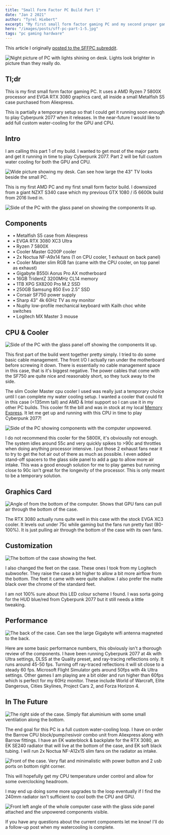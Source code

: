 ```yaml
---
title: "Small Form Factor PC Build Part 1"
date: "Jan 2 2021"
author: "Tyrel Hiebert"
excerpt: "My first small form factor gaming PC and my second proper gaming PC. This machine uses a Ryzen 7 5800X processor and a EVGA RTX 3080 XC3 Ultra graphics card, all in the 13.5L Metalfish S5 case from AliExpress."
hero: "/images/posts/sff-pc-part-1-5.jpg"
tags: "pc gaming hardware"
---
```


This article I originally [posted to the SFFPC subreddit](https://www.reddit.com/r/sffpc/comments/kpc0ul/part_1_of_my_first_sff_build_metalfish_s5_case/).

![Night picture of PC with lights shining on desk. Lights look brighter in picture than they really do.](sff-pc-part-1-1.jpg)

## Tl;dr
This is my first small form factor gaming PC. It uses a AMD Ryzen 7 5800X processor and EVGA RTX 3080 graphics card, all inside a small Metalfish S5 case purchased from Aliexpress.

This is partially a temporary setup so that I could get it running soon enough to play Cyberpunk 2077 when it releases. In the near-future I would like to add full custom water-cooling for the GPU and CPU.

## Intro
I am calling this part 1 of my build. I wanted to get most of the major parts and get it running in time to play Cyberpunk 2077. Part 2 will be full custom water cooling for both the GPU and CPU.

![Wide picture showing my desk. Can see how large the 43" TV looks beside the small PC.](sff-pc-part-1-2.jpg)

This is my first AMD PC and my first small form factor build. I downsized from a giant NZXT S340 case which my previous GTX 1080 / i5 6600k build from 2016 lived in.

![Side of the PC with the glass panel on showing the components lit up.](sff-pc-part-1-4.jpg)

## Components
* • Metalfish S5 case from Aliexpress
* • EVGA RTX 3080 XC3 Ultra
* • Ryzen 7 5800X
* • Cooler Master G200P cooler
* • 2x Noctua NF-A9x14 fans (1 on CPU cooler, 1 exhaust on back panel)
* • Cooler Master slim RGB fan (came with the CPU cooler, on top panel as exhaust)
* • Gigabyte B550i Aorus Pro AX motherboard
* • 16GB TridentZ 3200MHz CL14 memory
* • 1TB XPG SX8200 Pro M.2 SSD
* • 250GB Samsung 850 Evo 2.5" SSD
* • Corsair SF750 power supply
* • Sharp 43" 4k 60Hz TV as my monitor
* • Nuphy low-profile mechanical keyboard with Kailh choc white switches
* • Logitech MX Master 3 mouse

## CPU & Cooler
![Side of the PC with the glass panel off showing the components lit up.](sff-pc-part-1-5.jpg)

This first part of the build went together pretty simply. I tried to do some basic cable management. The front I/O I actually ran under the motherboard before screwing it down. There is essentially no cable management space in this case, that is it's biggest negative. The power cables that come with the SF750 are quite nice and reasonably short, so they tuck away to the side.

The slim Cooler Master cpu cooler I used was really just a temporary choice until I can complete my water cooling setup. I wanted a cooler that could fit in this case (<135mm tall) and AMD & Intel support so I can use it in my other PC builds. This cooler fit the bill and was in stock at my local [Memory Express](https://www.memoryexpress.com/). It let me get up and running with this CPU in time to play Cyberpunk 2077!

![Side of the PC showing components with the computer unpowered.](sff-pc-part-1-7.jpg)

I do not recommend this cooler for the 5800X, it's obviouslly not enough. The system idles around 55c and very quickly spikes to >90c and throttles when doing anything processor intensive. I put those 2 exhaust fans near it to try to get the hot air out of there as much as possible. I even added stand-off spacers to the glass side panel to add a gap to allow more air intake. This was a good enough solution for me to play games but running close to 90c isn't great for the longevity of the processor. This is only meant to be a temporary solution.

## Graphics Card
![Angle of from the bottom of the computer. Shows that GPU fans can pull air through the bottom of the case.](sff-pc-part-1-8.jpg)

The RTX 3080 actually runs quite well in this case with the stock EVGA XC3 cooler. It levels out under 75c while gaming but the fans run pretty fast (80-100%). It is just pulling air through the bottom of the case with its own fans.

## Customization
![The bottom of the case showing the feet.](sff-pc-part-1-10.jpg)

I also changed the feet on the case. These ones I took from my Logitech subwoofer. They raise the case a bit higher to allow a bit more airflow from the bottom. The feet it came with were quite shallow. I also prefer the matte black over the chrome of the standard feet.

I am not 100% sure about this LED colour scheme I found. I was sorta going for the HUD blue/red from Cyberpunk 2077 but it still needs a little tweaking.

## Performance
![The back of the case. Can see the large Gigabyte wifi antenna magneted to the back.](sff-pc-part-1-11.jpg)

Here are some basic performance numbers, this obviously isn't a thorough review of the components. I have been running Cyberpunk 2077 at 4k with Ultra settings, DLSS at the Quality preset, and ray-tracing reflections only. It runs around 45-50 fps. Turning off ray-traced reflections it will sit close to a steady 60 fps. Microsoft Flight Simulator gets around 50fps with 4k Ultra settings. Other games I am playing are a bit older and run higher than 60fps which is perfect for my 60Hz monitor. These include World of Warcraft, Elite Dangerous, Cities Skylines, Project Cars 2, and Forza Horizon 4.

## In The Future
![The right side of the case. Simply flat aluminium with some small ventilation along the bottom.](sff-pc-part-1-12.jpg)

The end goal for this PC is a full custom water-cooling loop. I have on order the Barrow CPU block/pump/resivoir combo unit from Aliexpress along with Barrow fittings. I have an EK waterblock & backplate for the RTX 3080, an EK SE240 radiator that will live at the bottom of the case, and EK soft black tubing. I will run 2x Noctua NF-A12x15 slim fans on the radiator as intake.

![Front of the case. Very flat and minimalistic with power button and 2 usb ports on bottom right corner.](sff-pc-part-1-13.jpg)

This will hopefully get my CPU temperature under control and allow for some overclocking headroom.

I may end up doing some more upgrades to the loop eventually if I find the 240mm radiator isn't sufficient to cool both the CPU and GPU.

![Front left angle of the whole computer case with the glass side panel attached and the unpowered components visible.](sff-pc-part-1-14.jpg)

If you have any questions about the current components let me know! I'll do a follow-up post when my watercooling is complete.